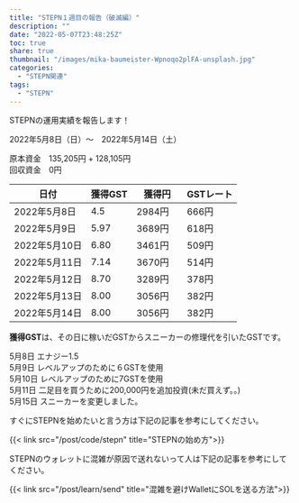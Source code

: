 ```yaml
---
title: "STEPN１週目の報告（破滅編）"
description: ""
date: "2022-05-07T23:48:25Z"
toc: true
share: true
thumbnail: "/images/mika-baumeister-Wpnoqo2plFA-unsplash.jpg"
categories:
  - "STEPN関連"
tags:
  - "STEPN"
---
```


STEPNの運用実績を報告します！

2022年5月8日（日）〜　2022年5月14日（土）

<!--more-->

原本資金　135,205円 + 128,105円  
回収資金　0円

|  日付  | 獲得GST | 獲得円 | GSTレート | 
| ---- | ---- | ---- | ---- | 
| 2022年5月8日 | 4.5 | 2984円 | 666円 |
| 2022年5月9日 | 5.97 | 3689円　| 618円 |
| 2022年5月10日 | 6.80 | 3461円 | 509円 |
| 2022年5月11日 | 7.14 | 3670円 | 514円 | 
| 2022年5月12日 | 8.70 | 3289円 | 378円 |  
| 2022年5月13日 | 8.00 | 3056円 | 382円 |
| 2022年5月14日 | 8.00 | 3056円 | 382円 |  

**獲得GST**は、その日に稼いだGSTからスニーカーの修理代を引いたGSTです。

5月8日 エナジー1.5  
5月9日 レベルアップのために６GSTを使用  
5月10日 レベルアップのために7GSTを使用   
5月11日 二足目を買うために200,000円を追加投資(未だ買えず。。)  
5月15日 スニーカーを変更しました。  

すぐにSTEPNを始めたいと言う方は下記の記事を参考にしてください。

{{< link src="/post/code/stepn" title="STEPNの始め方">}}

STEPNのウォレットに混雑が原因で送れないって人は下記の記事を参考にしてください。

{{< link src="/post/learn/send" title="混雑を避けWalletにSOLを送る方法">}}
  
  
    
  

